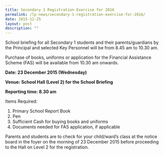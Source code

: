 ```yaml
---
title: Secondary 1 Registration Exercise for 2016
permalink: /lp-news/secondary-1-registration-exercise-for-2016/
date: 2015-12-25
layout: post
description: ""
---
```

School briefing for all Secondary 1 students and their parents/guardians by the Principal and selected Key Personnel will be from 8.45 am to 10.30 am.

Purchase of books, uniforms or application for the Financial Assistance Scheme (FAS) will be available from 10.30 am onwards.

**Date: 23 December 2015 (Wednesday)**

**Venue: School Hall (Level 2) for the School Briefing**

**Reporting time: 8.30 am**

Items Required:

1.  Primary School Report Book
2.  Pen
3.  Sufficient Cash for buying books and uniforms
4.  Documents needed for FAS application, if applicable

Parents and students are to check for your child/ward’s class at the notice board in the foyer on the morning of 23 December 2015 before proceeding to the Hall on Level 2 for the registration.